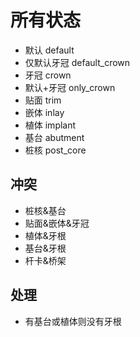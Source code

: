 # 所有状态

- 默认 default
- 仅默认牙冠 default_crown
- 牙冠 crown
- 默认+牙冠 only_crown
- 贴面 trim
- 嵌体 inlay
- 植体 implant
- 基台 abutment
- 桩核 post_core

## 冲突

- 桩核&基台
- 贴面&嵌体&牙冠
- 植体&牙根
- 基台&牙根
- 杆卡&桥架

## 处理

- 有基台或植体则没有牙根
